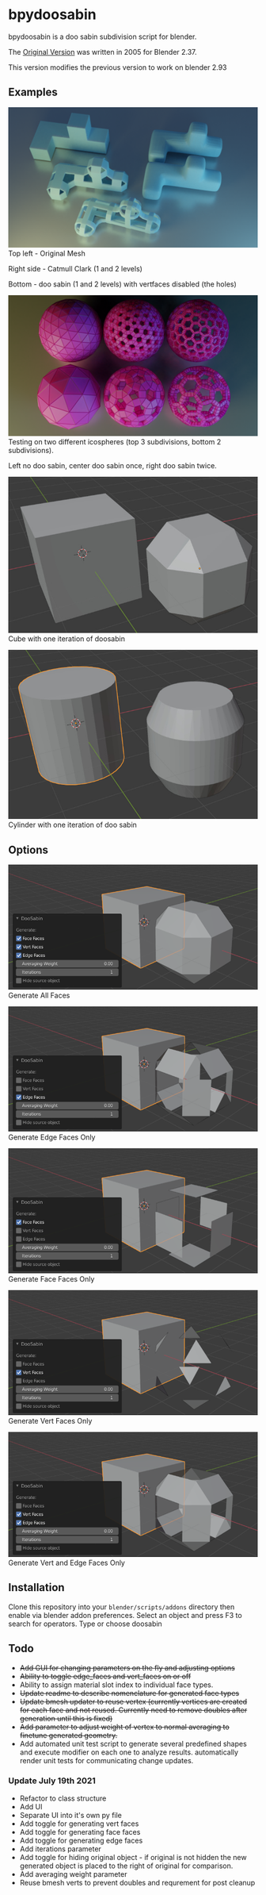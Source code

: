# bpydoosabin
bpydoosabin is a doo sabin subdivision script for blender.

The [Original Version](https://scorpius.github.io/blender-plugins.htm) was written in 2005 for Blender 2.37.

This version modifies the previous version to work on blender 2.93

## Examples

![subdivisions](images/2021_07_doosabin_05.png)
Top left - Original Mesh

Right side - Catmull Clark (1 and 2 levels)

Bottom - doo sabin (1 and 2 levels) with vertfaces disabled (the holes)

![iterations](images/2021_07_doosabin_06.png)
Testing on two different icospheres (top 3 subdivisions, bottom 2 subdivisions).

Left no doo sabin, center doo sabin once, right doo sabin twice.

![ds1](images/ds1.jpg)
Cube with one iteration of doosabin

![ds1](images/ds2.jpg)
Cylinder with one iteration of doo sabin


## Options

![f_all.png](images/f_all.png)
Generate All Faces

![f_all.png](images/f_e.png)
Generate Edge Faces Only

![f_all.png](images/f_f.png)
Generate Face Faces Only

![f_all.png](images/f_v.png)
Generate Vert Faces Only

![f_all.png](images/f_ve.png)
Generate Vert and Edge Faces Only



## Installation
Clone this repository into your `blender/scripts/addons` directory then enable via blender addon preferences. Select an object and press F3 to search for operators. Type or choose doosabin


## Todo

- ~~Add GUI for changing parameters on the fly and adjusting options~~
- ~~Ability to toggle edge_faces and vert_faces on or off~~
- Ability to assign material slot index to individual face types.
- ~~Update readme to describe nomenclature for generated face types~~
- ~~Update bmesh updater to reuse vertex (currently vertices are created for each face and not reused. Currently need to remove doubles after generation until this is fixed)~~
- ~~Add parameter to adjust weight of vertex to normal averaging to finetune generated geometry.~~
- Add automated unit test script to generate several predefined shapes and execute modifier on each one to analyze results. automatically render unit tests for communicating change updates. 

### Update July 19th 2021
- Refactor to class structure
- Add UI
- Separate UI into it's own py file
- Add toggle for generating vert faces
- Add toggle for generating face faces
- Add toggle for generating edge faces 
- Add iterations parameter
- Add toggle for hiding original object - if original is not hidden the new generated object is placed to the right of original for comparison. 
- Add averaging weight parameter
- Reuse bmesh verts to prevent doubles and requrement for post cleanup
